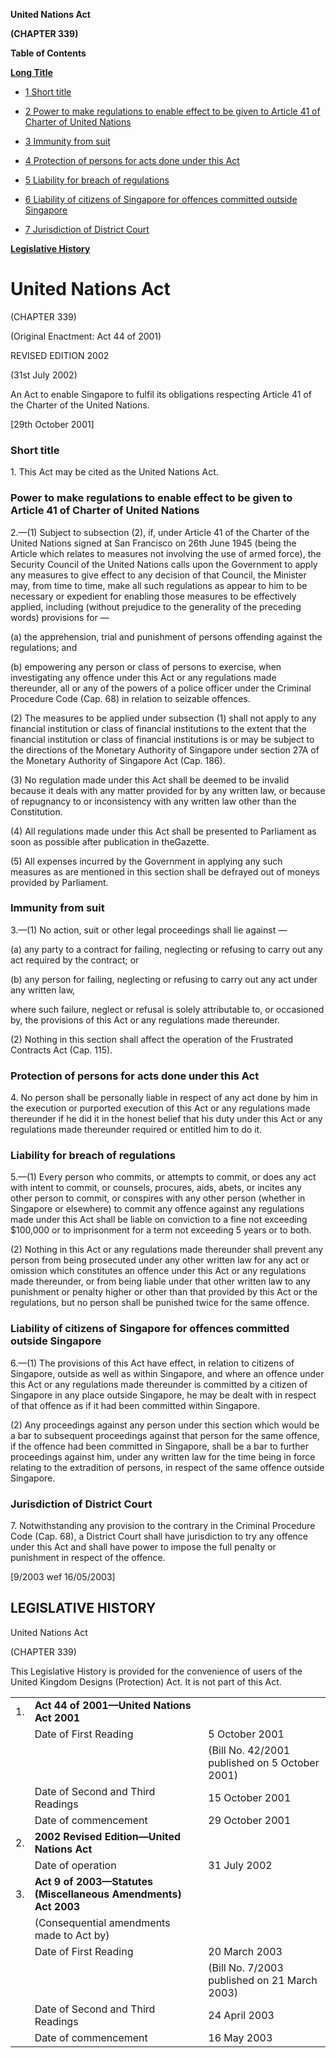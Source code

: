 **United Nations Act**

**(CHAPTER 339)**

**Table of Contents**

[**Long Title**](#United-Nations-Act)

- [1 Short title](#Short-title)

- [2 Power to make regulations to enable effect to be given to Article 41 of Charter of United Nations](#Power-to-make-regulations-to-enable-effect-to-be-given-to-Article-41-of-Charter-of-United-Nations)

- [3 Immunity from suit](#Immunity-from-suit)

- [4 Protection of persons for acts done under this Act](#Protection-of-persons-for-acts-done-under-this-Act)

- [5 Liability for breach of regulations](#Liability-for-breach-of-regulations)

- [6 Liability of citizens of Singapore for offences committed outside Singapore](#Liability-of-citizens-of-Singapore-for-offences-committed-outside-Singapore)

- [7 Jurisdiction of District Court](#Jurisdiction-of-District-Court)

[**Legislative History**](#Legislative-History)

# United Nations Act

(CHAPTER 339)

(Original Enactment: Act 44 of 2001)

REVISED EDITION 2002

(31st July 2002)

An Act to enable Singapore to fulfil its obligations respecting Article 41 of the Charter of the United Nations.

[29th October 2001]

### Short title

1\. This Act may be cited as the United Nations Act.

### Power to make regulations to enable effect to be given to Article 41 of Charter of United Nations

2\.—(1) Subject to subsection (2), if, under Article 41 of the Charter of the United Nations signed at San Francisco on 26th June 1945 (being the Article which relates to measures not involving the use of armed force), the Security Council of the United Nations calls upon the Government to apply any measures to give effect to any decision of that Council, the Minister may, from time to time, make all such regulations as appear to him to be necessary or expedient for enabling those measures to be effectively applied, including (without prejudice to the generality of the preceding words) provisions for —

(a) the apprehension, trial and punishment of persons offending against the regulations; and

(b) empowering any person or class of persons to exercise, when investigating any offence under this Act or any regulations made thereunder, all or any of the powers of a police officer under the Criminal Procedure Code (Cap. 68) in relation to seizable offences.

(2) The measures to be applied under subsection (1) shall not apply to any financial institution or class of financial institutions to the extent that the financial institution or class of financial institutions is or may be subject to the directions of the Monetary Authority of Singapore under section 27A of the Monetary Authority of Singapore Act (Cap. 186).

(3) No regulation made under this Act shall be deemed to be invalid because it deals with any matter provided for by any written law, or because of repugnancy to or inconsistency with any written law other than the Constitution.

(4) All regulations made under this Act shall be presented to Parliament as soon as possible after publication in theGazette.

(5) All expenses incurred by the Government in applying any such measures as are mentioned in this section shall be defrayed out of moneys provided by Parliament.

### Immunity from suit

3\.—(1) No action, suit or other legal proceedings shall lie against —

(a) any party to a contract for failing, neglecting or refusing to carry out any act required by the contract; or

(b) any person for failing, neglecting or refusing to carry out any act under any written law,

where such failure, neglect or refusal is solely attributable to, or occasioned by, the provisions of this Act or any regulations made thereunder.

(2) Nothing in this section shall affect the operation of the Frustrated Contracts Act (Cap. 115).

### Protection of persons for acts done under this Act

4\. No person shall be personally liable in respect of any act done by him in the execution or purported execution of this Act or any regulations made thereunder if he did it in the honest belief that his duty under this Act or any regulations made thereunder required or entitled him to do it.

### Liability for breach of regulations

5\.—(1) Every person who commits, or attempts to commit, or does any act with intent to commit, or counsels, procures, aids, abets, or incites any other person to commit, or conspires with any other person (whether in Singapore or elsewhere) to commit any offence against any regulations made under this Act shall be liable on conviction to a fine not exceeding $100,000 or to imprisonment for a term not exceeding 5 years or to both.

(2) Nothing in this Act or any regulations made thereunder shall prevent any person from being prosecuted under any other written law for any act or omission which constitutes an offence under this Act or any regulations made thereunder, or from being liable under that other written law to any punishment or penalty higher or other than that provided by this Act or the regulations, but no person shall be punished twice for the same offence.

### Liability of citizens of Singapore for offences committed outside Singapore

6\.—(1) The provisions of this Act have effect, in relation to citizens of Singapore, outside as well as within Singapore, and where an offence under this Act or any regulations made thereunder is committed by a citizen of Singapore in any place outside Singapore, he may be dealt with in respect of that offence as if it had been committed within Singapore.

(2) Any proceedings against any person under this section which would be a bar to subsequent proceedings against that person for the same offence, if the offence had been committed in Singapore, shall be a bar to further proceedings against him, under any written law for the time being in force relating to the extradition of persons, in respect of the same offence outside Singapore.

### Jurisdiction of District Court

7\. Notwithstanding any provision to the contrary in the Criminal Procedure Code (Cap. 68), a District Court shall have jurisdiction to try any offence under this Act and shall have power to impose the full penalty or punishment in respect of the offence.

[9/2003 wef 16/05/2003]

## LEGISLATIVE HISTORY

United Nations Act

(CHAPTER 339)

This Legislative History is provided for the convenience of users of the United Kingdom Designs (Protection) Act. It is not part of this Act.

||||
|:-|:-|:-|
|1.|**Act 44 of 2001—United Nations Act 2001**|
||Date of First Reading|5 October 2001|
|||(Bill No. 42/2001 published on 5 October 2001)|
||Date of Second and Third Readings|15 October 2001|
||Date of commencement|29 October 2001|
|2.|**2002 Revised Edition—United Nations Act**|
||Date of operation|31 July 2002|
|3.|**Act 9 of 2003—Statutes (Miscellaneous Amendments) Act 2003**|
||(Consequential amendments made to Act by)||
||Date of First Reading|20 March 2003|
|||(Bill No. 7/2003 published on 21 March 2003)|
||Date of Second and Third Readings|24 April 2003|
||Date of commencement|16 May 2003|
